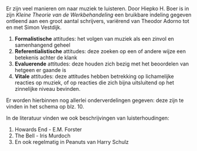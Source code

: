 Er zijn veel manieren om naar muziek te luisteren.
Door Hiepko H. Boer is in zijn *Kleine Theorie van de Werkbehandeling* een bruikbare indeling gegeven ontleend aan een groot aantal schrijvers, variërend van Theodor Adorno tot en met Simon Vestdijk.
1. **Formalistische** attitudes: het volgen van muziek als een zinvol en samenhangend geheel 
2. **Referentialistische** attitudes: deze zoeken op een of andere wijze een betekenis achter de klank
3. **Evaluerende** attitudes: deze houden zich bezig met het beoordelen van hetgeen er gaande is
4. **Vitale** attitudes: deze attitudes hebben betrekking op lichamelijke reacties op muziek, of op  reacties die zich bijna uitsluitend op het zinnelijke niveau bevinden.

Er worden hierbinnen nog allerlei onderverdelingen gegeven: deze zijn te vinden in het schema op blz. 10.

In de literatuur vinden we ook beschrijvingen van luisterhoudingen:
1. Howards End - E.M. Forster
2. The Bell - Iris Murdoch
3. En ook regelmatig in Peanuts van Harry Schulz